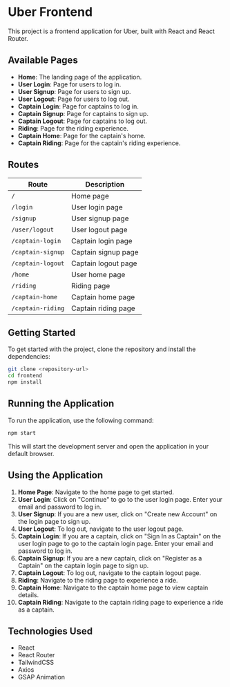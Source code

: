 # Uber Frontend

This project is a frontend application for Uber, built with React and React Router.

## Available Pages

- **Home**: The landing page of the application.
- **User Login**: Page for users to log in.
- **User Signup**: Page for users to sign up.
- **User Logout**: Page for users to log out.
- **Captain Login**: Page for captains to log in.
- **Captain Signup**: Page for captains to sign up.
- **Captain Logout**: Page for captains to log out.
- **Riding**: Page for the riding experience.
- **Captain Home**: Page for the captain's home.
- **Captain Riding**: Page for the captain's riding experience.

## Routes

| Route              | Description            |
|--------------------|------------------------|
| `/`                | Home page              |
| `/login`           | User login page        |
| `/signup`          | User signup page       |
| `/user/logout`     | User logout page       |
| `/captain-login`   | Captain login page     |
| `/captain-signup`  | Captain signup page    |
| `/captain-logout`  | Captain logout page    |
| `/home`            | User home page         |
| `/riding`          | Riding page            |
| `/captain-home`    | Captain home page      |
| `/captain-riding`  | Captain riding page    |

## Getting Started

To get started with the project, clone the repository and install the dependencies:

```bash
git clone <repository-url>
cd frontend
npm install
```

## Running the Application

To run the application, use the following command:

```bash
npm start
```

This will start the development server and open the application in your default browser.

## Using the Application

1. **Home Page**: Navigate to the home page to get started.
2. **User Login**: Click on "Continue" to go to the user login page. Enter your email and password to log in.
3. **User Signup**: If you are a new user, click on "Create new Account" on the login page to sign up.
4. **User Logout**: To log out, navigate to the user logout page.
5. **Captain Login**: If you are a captain, click on "Sign In as Captain" on the user login page to go to the captain login page. Enter your email and password to log in.
6. **Captain Signup**: If you are a new captain, click on "Register as a Captain" on the captain login page to sign up.
7. **Captain Logout**: To log out, navigate to the captain logout page.
8. **Riding**: Navigate to the riding page to experience a ride.
9. **Captain Home**: Navigate to the captain home page to view captain details.
10. **Captain Riding**: Navigate to the captain riding page to experience a ride as a captain.

## Technologies Used

- React
- React Router
- TailwindCSS
- Axios
- GSAP Animation


